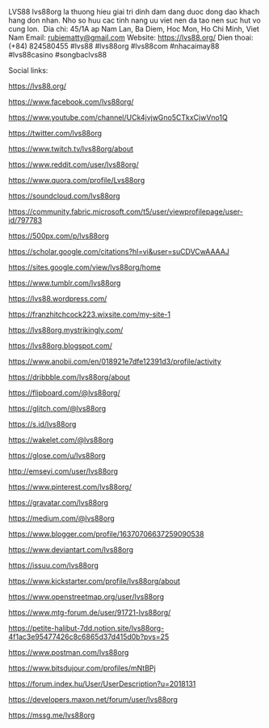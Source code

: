 LVS88 lvs88org la thuong hieu giai tri dinh dam dang duoc dong dao khach hang don nhan. Nho so huu cac tinh nang uu viet nen da tao nen suc hut vo cung lon. 
Dia chi: 45/1A ap Nam Lan, Ba Diem, Hoc Mon, Ho Chi Minh, Viet Nam
Email: rubiematty@gmail.com
Website: https://lvs88.org/
Dien thoai: (+84) 824580455
#lvs88 #lvs88org #lvs88com #nhacaimay88 #lvs88casino #songbaclvs88



Social links:



https://lvs88.org/

https://www.facebook.com/lvs88org/

https://www.youtube.com/channel/UCk4jvjwGno5CTkxCjwVno1Q

https://twitter.com/lvs88org

https://www.twitch.tv/lvs88org/about

https://www.reddit.com/user/lvs88org/

https://www.quora.com/profile/Lvs88org

https://soundcloud.com/lvs88org

https://community.fabric.microsoft.com/t5/user/viewprofilepage/user-id/797783

https://500px.com/p/lvs88org

https://scholar.google.com/citations?hl=vi&user=suCDVCwAAAAJ

https://sites.google.com/view/lvs88org/home

https://www.tumblr.com/lvs88org

https://lvs88.wordpress.com/

https://franzhitchcock223.wixsite.com/my-site-1

https://lvs88org.mystrikingly.com/

https://lvs88org.blogspot.com/

https://www.anobii.com/en/018921e7dfe12391d3/profile/activity

https://dribbble.com/lvs88org/about

https://flipboard.com/@lvs88org/

https://glitch.com/@lvs88org

https://s.id/lvs88org

https://wakelet.com/@lvs88org

https://glose.com/u/lvs88org

http://emseyi.com/user/lvs88org

https://www.pinterest.com/lvs88org/

https://gravatar.com/lvs88org

https://medium.com/@lvs88org

https://www.blogger.com/profile/16370706637259090538

https://www.deviantart.com/lvs88org

https://issuu.com/lvs88org

https://www.kickstarter.com/profile/lvs88org/about

https://www.openstreetmap.org/user/lvs88org

https://www.mtg-forum.de/user/91721-lvs88org/

https://petite-halibut-7dd.notion.site/lvs88org-4f1ac3e95477426c8c6865d37d415d0b?pvs=25

https://www.postman.com/lvs88org

https://www.bitsdujour.com/profiles/mNtBPj

https://forum.index.hu/User/UserDescription?u=2018131

https://developers.maxon.net/forum/user/lvs88org

https://mssg.me/lvs88org